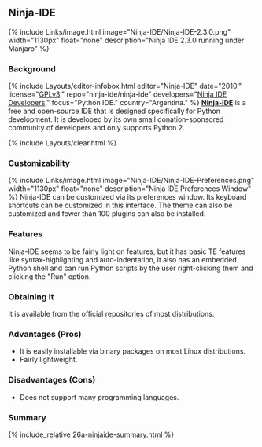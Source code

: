 ## Ninja-IDE
{% include Links/image.html image="Ninja-IDE/Ninja-IDE-2.3.0.png" width="1130px" float="none" description="Ninja IDE 2.3.0 running under Manjaro" %}

### Background
{% include Layouts/editor-infobox.html editor="Ninja-IDE" date="2010." license="<a href='https://github.com/ninja-ide/ninja-ide/blob/master/COPYING' link='_blank'>GPLv3</a>." repo="ninja-ide/ninja-ide" developers="<a href='https://github.com/ninja-ide/ninja-ide/graphs/contributors' link='_blank'>Ninja IDE Developers</a>." focus="Python IDE." country="Argentina." %}
[**Ninja-IDE**](http://ninja-ide.org/) is a free and open-source IDE that is designed specifically for Python development. It is developed by its own small donation-sponsored community of developers and only supports Python 2.

{% include Layouts/clear.html %}<br/>

### Customizability
{% include Links/image.html image="Ninja-IDE/Ninja-IDE-Preferences.png" width="1130px" float="none" description="Ninja IDE Preferences Window" %}
Ninja-IDE can be customized via its preferences window. Its keyboard shortcuts can be customized in this interface. The theme can also be customized and fewer than 100 plugins can also be installed.

### Features
Ninja-IDE seems to be fairly light on features, but it has basic TE features like syntax-highlighting and  auto-indentation, it also has an embedded Python shell and can run Python scripts by the user right-clicking them and clicking the "Run" option.

### Obtaining It
It is available from the official repositories of most distributions.

### Advantages (Pros)
* It is easily installable via binary packages on most Linux distributions.
* Fairly lightweight.

### Disadvantages (Cons)
* Does not support many programming languages.

### Summary
{% include_relative 26a-ninjaide-summary.html %}
